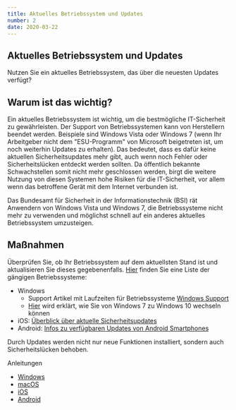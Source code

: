 ```yaml
---
title: Aktuelles Betriebssystem und Updates
number: 2
date: 2020-03-22
---
```


## Aktuelles Betriebssystem und Updates

Nutzen Sie ein aktuelles Betriebssystem, das über die neuesten Updates verfügt?

## Warum ist das wichtig?

Ein aktuelles Betriebssystem ist wichtig, um die bestmögliche IT-Sicherheit zu gewährleisten. Der Support von Betriebssystemen kann von Herstellern beendet werden. Beispiele sind Windows Vista oder Windows 7 (wenn Ihr Arbeitgeber nicht dem "ESU-Programm" von Micro­soft beigetreten ist, um noch weiterhin Updates zu erhalten). Das bedeutet, dass es dafür keine aktuellen Sicherheitsupdates mehr gibt, auch wenn noch Fehler oder Sicherheitslücken entdeckt werden sollten. Da öffentlich bekannte Schwachstellen somit nicht mehr geschlossen werden, birgt die weitere Nutzung von diesen Systemen hohe Risiken für die IT-Sicherheit, vor allem wenn das betroffene Gerät mit dem Internet verbunden ist. 

Das Bundesamt für Sicherheit in der Informationstechnik (BSI) rät Anwendern von Windows Vista und Windows 7, die Betriebssysteme nicht mehr zu verwenden und möglichst schnell auf ein anderes aktuelles Betriebssystem umzusteigen.

## Maßnahmen

Überprüfen Sie, ob Ihr Betriebssystem auf dem aktuellsten Stand ist und aktualisieren Sie dieses gegebenenfalls. <a href="https://www.teltarif.de/tag/betriebssystem/" target="_blank">Hier</a> finden Sie eine Liste der gängigen Betriebssysteme:

* Windows
  * Support Artikel mit Laufzeiten für Betriebssysteme <a href="https://support.microsoft.com/en-us/help/13853/windows-lifecycle-fact-sheet" target="_blank">Windows Support</a>
  * <a href="https://docs.microsoft.com/de-de/windows/deployment/deploy-windows-mdt/refresh-a-windows-7-computer-with-windows-10" target="_blank">Hier</a> wird erklärt, wie Sie von Windows 7 zu Windows 10 wechseln können
* iOS: <a href="https://support.apple.com/de-de/HT201222" target="_blank">Überblick über aktuelle Sicherheitsupdates</a>
* Android: <a href="https://www.netzwelt.de/news/176833-android-update-grosse-android-update-fahrplan.html" target="_blank">Infos zu verfügbaren Updates von Android Smartphones</a>

Durch Updates werden nicht nur neue Funktionen installiert, sondern auch Sicherheitslücken behoben. 

Anleitungen

* <a target="_blank"  href="https://support.microsoft.com/de-de/help/4027667/windows-10-update">Windows</a>
* <a target="_blank" href="https://support.apple.com/de-de/HT201541">macOS</a>
* <a target="_blank" href="https://support.apple.com/de-de/HT204204">iOS</a>
* <a target="_blank" href="https://support.google.com/android/answer/7680439?hl=de">Android</a>
